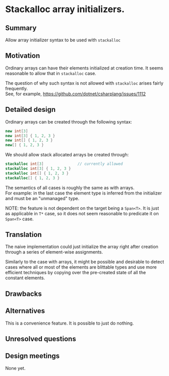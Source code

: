 # Stackalloc array initializers.

## Summary
[summary]: #summary

Allow array initializer syntax to be used with `stackalloc` 

## Motivation
[motivation]: #motivation

Ordinary arrays can have their elements initialized at creation time. It seems reasonable to allow that in `stackalloc` case.

The question of why such syntax is not allowed with `stackalloc` arises fairly frequently.  
See, for example, https://github.com/dotnet/csharplang/issues/1112  

## Detailed design

Ordinary arrays can be created through the following syntax:

```C#
new int[3]
new int[3] { 1, 2, 3 }
new int[] { 1, 2, 3 }
new[] { 1, 2, 3 }
```

We should allow stack allocated arrays be created through:  

```C#
stackalloc int[3]				// currently allowed
stackalloc int[3] { 1, 2, 3 }
stackalloc int[] { 1, 2, 3 }
stackalloc[] { 1, 2, 3 }
```

The semantics of all cases is roughly the same as with arrays.  
For example: in the last case the element type is inferred from the initializer and must be an "unmanaged" type.

NOTE: the feature is not dependent on the target being a `Span<T>`. It is just as applicable in `T*` case, so it does not seem reasonable to predicate it on `Span<T>` case.  

## Translation ##

The naive implementation could just initialize the array right after creation through a series of element-wise assignments.  

Similarly to the case with arrays, it might be possible and desirable to detect cases where all or most of the elements are blittable types and use more efficient techniques by copying over the pre-created state of all the constant elements. 

## Drawbacks
[drawbacks]: #drawbacks

## Alternatives
[alternatives]: #alternatives

This is a convenience feature. It is possible to just do nothing.

## Unresolved questions
[unresolved]: #unresolved-questions

## Design meetings

None yet. 
